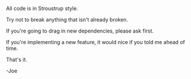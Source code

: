 All code is in Stroustrup style.

Try not to break anything that isn't already broken.

If you're going to drag in new dependencies, please ask first.

If you're implementing a new feature, it would nice if you told me ahead of time.

That's it.

-Joe
